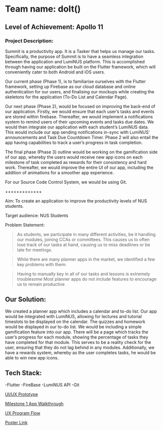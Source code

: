 # Team name: doIt()

## Level of Achievement: Apollo 11

### Project Description: 

Summit is a productivity app. It is a Tasker that helps us manage our tasks. Specifically, the purpose of Summit is to have a seamless integration between the application and LumiNUS platform. This is accomplished through having our application be built on the Flutter framework, which will conveniently cater to both Android and iOS users.

Our current phase (Phase 1), is to familiarise ourselves with the Flutter framework, setting up Firebase as our cloud database and online authentication for our users, and finalising our mockups while creating the skeletons for the application (To-Do List and Calendar Page).

Our next phase (Phase 2), would be focused on improving the back-end of our application. Firstly, we would ensure that each user’s tasks and events are stored within firebase. Thereafter, we would implement a notifications system to remind users of their upcoming events and tasks due dates. We would then integrate our application with each student’s LumiNUS data. This would include our app sending notifications in-sync with LumiNUS’ announcements and Task Due Countdown Timer.  Phase 2 will also entail the app having capabilities to track a user’s progress in task completion.

The final phase (Phase 3) outline would be working on the gamification side of our app, whereby the users would receive new app icons on each milestone of task completed as rewards for their consistency and hard work. Thereafter, we would improve the entire UI of our app, including the addition of animations for a smoother app experience. 

For our Source Code Control System, we would be using Git.

+++++++++++++

Aim: To create an application to improve the productivity levels of NUS students.

Target audience: NUS Students

Problem Statement: 
>As students, we participate in many different activities, be it handling our modules, joining CCAs or committees. This causes us to often lose track of our tasks at hand, causing us to miss deadlines or be late for meetings. 

>While there are many planner apps in the market, we identified a few key problems with them:

>Having to manually key in all of our tasks and lessons is extremely troublesome
Most planner apps do not include features to encourage us to remain productive


## Our Solution: 

We created a planner app which includes a calendar and to-do list. Our app would be integrated with LumiNUS, allowing for lectures and tutorial timeslots to be displayed on the calendar. The quizzes and homework would be displayed in our to-do list. 
We would be including a simple gamification feature into our app. There will be a page which tracks the user’s progress for each module, showing the percentage of tasks they have completed for that module. This serves to be a reality check for the user, ensuring that they do not lag behind in any modules. 
Additionally, we have a rewards system, whereby as the user completes tasks, he would be able to win new app icons.

## Tech Stack:

-Flutter
-FireBase
-LumiNUS API
-Git

[UI/UX Prototype](https://drive.google.com/file/d/1QaSjk1qGhQfM8YVW1si3e7FY4kyx8elP/view?usp=sharing)

[Milestone 1 App Walkthrough](https://youtu.be/Ih9LIYMVL5k)

[UX Program Flow](https://drive.google.com/file/d/17OUUayTRPn0P3Pa_KmxGoqzXls1L8SR3/view)

[Poster Link](https://docs.google.com/presentation/d/1n6n6FBOJjyZbyPo2389HsmWM8EyCu0vq77wNdqc_Vkw/edit?usp=sharing)
